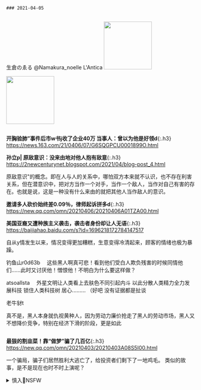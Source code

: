 `### 2021-04-05`　
```tip
```
生倉のゑる
@Namakura_noelle
L'Antica
<a href="https://slack-imgs.com/?url=https://pbs.twimg.com/media/EyNagvEVEAUT1z5?format=jpg&name=orig" class="js-smartphoto" data-caption="EyNagvEVEAUT1z5 (2133×1200)" data-id="" data-group=""><img src="https://slack-imgs.com/?url=https://pbs.twimg.com/media/EyNagvEVEAUT1z5?format=jpg&name=thumb" width="128"/></a>

<a href="https://slack-imgs.com/?url=https://pbs.twimg.com/media/ExlSLY9VIAQMv_N?format=jpg&name=orig" class="js-smartphoto" data-caption="ExlSLY9VIAQMv_N (1000×1414)" data-id="" data-group=""><img src="https://slack-imgs.com/?url=https://pbs.twimg.com/media/ExlSLY9VIAQMv_N?format=jpg&name=orig" width="128"/></a>

```note
```
**开胸验肺”事件后市w书j收了企业40万 当事人：曾以为他是好领d**{:.h3}<br>
<https://news.163.com/21/0406/07/G6SQGPCU0001899O.html>

**孙立p| 原敌意识：没来由地对他人抱有敌意**{:.h3}<br>
<https://2newcenturynet.blogspot.com/2021/04/blog-post_4.html>

原敌意识"的概念。即在人与人的关系中，哪怕双方本来就不认识，也不存在利害关系，但在潜意识中，把对方当作一个对手，当作一个敌人，当作对自己有害的存在。也就是说，这是一种没有什么来由的就把其他人当作敌人的意识。

**邀请多人砍价始终差0.09％，律师起诉拼多d**{:.h3}<br>
<https://new.qq.com/omn/20210406/20210406A01TZA00.html>

**美国亚裔又遭种族主义袭击，袭击者身份却让人无语**{:.h3}<br>
<https://baijiahao.baidu.com/s?id=1696218172784147517>

自从y情发生以来，情况变得更加糟糕，生意变得冷清起来，顾客的情绪也极为暴躁。

钓鱼山r0d63b
　这些黑人啊真可悲！看到他们受白人欺负残害的时候同情他们……此时又讨厌他！憎恨他！不明白为什么要这样做？

atsoallsta
　外星文明让人类看上去肤色不同引起内斗 以此分散人类精力全力发展科技 锁住人类科技树 居心......... （好吧 没有证据都是扯谈

老牛豺t

真不是，黑人本身就仇视黄种人，因为劳动力廉价抢走了黑人的劳动市场，黑人又不想降价竞争，特别在经济下滑的阶段，更是如此

```tip
```
**最狠的割韭菜！靠“做梦”骗了几百亿**{:.h3}<br>
<https://new.qq.com/omn/20210403/20210403A08S5I00.html>

一个骗局，骗子们居然胜利大逃亡了，给投资者们剩下了一地鸡毛。
类似的故事，是不是现在也时不时上演呢？

<details><summary class="name"><span class="innerContentContainer">慎入🔞NSFW</span></summary><ul>

<img src="https://slack-imgs.com/?url=https://upload.wikimedia.org/wikipedia/commons/thumb/d/d3/Biohazard_Symbol_Specification.png/210px-Biohazard_Symbol_Specification.png">

<details><summary class="name"><span class="innerContentContainer">风险自理Use At Your Own Risk🈲</span></summary><br /><span class="note"><span class="innerContentContainer">

李q
@LQ0068
　谁说上j沒用，就是有用才不准你们上j；谁说发声没用，就是有用才疯狂s帖f号。身处黑暗，心中充满阳光；满目疮痍，心中永存希望。zg人一定会找回失去的理想和信念。

明明d：一个评论，xj，棉花

https://2newcenturynet.blogspot.com/2021/04/blog-post_13.html

菜刀上打上二维码钢印，信息与身份证绑定，菜刀要上锁链与厨房某处固定。

xjp为何任由zg外j失信于全世界？

https://www.rfi.fr/cn/%E4%B8%93%E6%A0%8F%E6%A3%80%E7%B4%A2/%E6%B3%95%E5%9B%BD%E6%8A%A5%E7%BA%B8%E6%91%98%E8%A6%81/20210405-%E4%B9%A0%E8%BF%91%E5%B9%B3%E4%B8%BA%E4%BD%95%E4%BB%BB%E7%94%B1%E4%B8%AD%E5%9B%BD%E5%A4%96%E4%BA%A4%E5%A4%B1%E4%BF%A1%E4%BA%8E%E5%85%A8%E4%B8%96%E7%95%8C

zgg员也没信心！内部资料流出逃b打y苗

https://news.creaders.net/china/2021/04/05/2339492.html

65人里除了2人报名接种、3人接种完成，其他人都还没接受y苗施打，当中有21人称带有过敏体质，20人则有高血压，还有6人自称感冒，除此之外还有糖尿病、心脏病等多种疾病，甚至还有人拿“准备受孕”当作理由拒绝接种y苗，

zg效仿克里姆林宫的“信息战”手法

https://www.voachinese.com/a/China-Russia-information-war-us-20210405/5841811.html

面对g际批p要大声捍卫zggcdzf

西方g员说，zg驻西方gj的使节表现出的好战态度，与邓xp领dzg时的情况大不相同。

wy敲打“高人一等gj引爆网议

https://www.rfi.fr/cn/%E4%B8%AD%E5%9B%BD/20210405-%E7%8E%8B%E6%AF%85%E6%95%B2%E6%89%93-%E9%AB%98%E4%BA%BA%E4%B8%80%E7%AD%89%E5%9B%BD%E5%AE%B6-%E5%BC%95%E7%88%86%E7%BD%91%E8%AE%AE

wy的枪口对准美g，许多wm把枪口掉转：

陆西l：z方不认可还有高人一等的gj，同样，我们也不认可g内谁的个税少，谁的养老金多，谁是孙小g，谁开着大G逛紫禁城。

施洪想飞就f：在zg谁人开车入紫禁城？谁人追打交j没事？谁人死刑都能出y？谁人可以花钱买命？

有心人无心s：双轨z什么时候取消？特g什么时候取消？

Hoh，高人一等的gj凌驾于rm至上，让rm996，007，低人一等的gj可不敢这么干。

三圣乡粮丰c：自己家退休金、医疗待遇，学区还要分三六九等，没错，说的就是你，美帝。

今明两t：自己gj户口簿就有好几个级别，孩子读书也分好几个级别？

同学不可能什么都知d：gj越高，rm越低，这就是所谓，高人一等的gj。

安戴rD：wb长的义和团式外j团队，近十年来，通过四面树敌，八方出击，终于达到了朋友少的，敌人多多的目的。朋友有朝x，委内瑞l，白俄罗s，俄罗s，古b，伊l。叙利y，巴基斯t，巴勒斯t。

建筑生成的逻j：根据过往事实，zg只接受美g适当的打压，并不是无底线的，只要价钱方面合理公道，就算态度恶劣一些，适当有一些人格侮辱，都是可以忍耐的。 ​

法新社4月5日一篇分析称：面对西方批p和y力，bj从今而后针锋相对，毫无顾忌动用z狼外j，再也不犹豫露出獠牙利齿

这算是和美帝挑明了？ 就是你美帝放出来的

https://tieba.baidu.com/p/7198593840

Prefer: 大概率就是美帝在搞 结果泄露了 搞得自己一身骚

bdls2
　　媒体在美帝手里就算指鹿为马也没办法

贴吧用户_54tGyQA: 等，到时候指鹿说马的不是咱们。

<br>
印度科学家冒死爆料，外交b发声质疑：新冠病毒y头是美国实验s，这次实锤了？
<br>
http://www.myzaker.com/article/60093dc28e9f0913745f82da/
<br>

<br>
世卫组织：新冠病毒“极不可能”源于实验s泄露
<br>
https://baijiahao.baidu.com/s?id=1691805809853175398
<br>

<br>
外j部：zg实验s事件引发病毒这种假说是极为不可能的
<br>
https://baijiahao.baidu.com/s?id=1696477343329254212
<br>

<br>
谭德s称世卫溯源报告评估不充分，拟派专家赴h，外交部回应！
<br>
https://baijiahao.baidu.com/s?id=1697638754838434710
<br>

<br>
这是什么眼神……CNN竟然把极端反h分子当成zgzf的人了
<br>
https://baijiahao.baidu.com/s?id=1697666561046211327
<br>

百度网友638b23be
　美g的情况有点像二战前的德g，自己的问题不解决，一直煽动仇视别人，为战争做准备

scann
　上帝欲使人灭亡，必先使其疯狂

jarly200
　美g的情况有点像二战前的德g，自己的问题不解决，一直煽动仇视别人，为战争做准备

</span></span></details>
